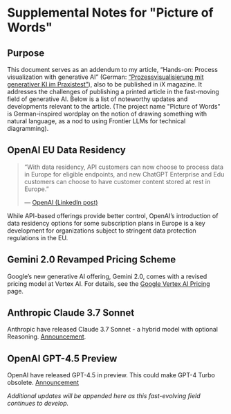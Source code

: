 # Supplemental Notes for "Picture of Words"

## Purpose
This document serves as an addendum to my article, “Hands-on: Process visualization with generative AI” (German: [“Prozessvisualisierung mit generativer KI im Praxistest”](https://www.heise.de/ratgeber/Prozessvisualisierung-mit-generativer-KI-im-Praxistest-10266093.html?seite=all)), also to be published in iX magazine. It addresses the challenges of publishing a printed article in the fast-moving field of generative AI. Below is a list of noteworthy updates and developments relevant to the article. (The project name "Picture of Words" is German-inspired wordplay on the notion of drawing something with natural language, as a nod to using Frontier LLMs for technical diagramming).

## OpenAI EU Data Residency
> “With data residency, API customers can now choose to process data in Europe for eligible endpoints, and new ChatGPT Enterprise and Edu customers can choose to have customer content stored at rest in Europe.”
>
> — [OpenAI (LinkedIn post)](https://www.linkedin.com/posts/openai_introducing-data-residency-in-europe-activity-7293148067657134080-8Tmy)

While API-based offerings provide better control, OpenAI’s introduction of data residency options for some subscription plans in Europe is a key development for organizations subject to stringent data protection regulations in the EU.

## Gemini 2.0 Revamped Pricing Scheme
Google’s new generative AI offering, Gemini 2.0, comes with a revised pricing model at Vertex AI. For details, see the [Google Vertex AI Pricing](https://cloud.google.com/vertex-ai/generative-ai/pricing) page.

## Anthropic Claude 3.7 Sonnet
Anthropic have released Claude 3.7 Sonnet - a hybrid model with optional Reasoning. [Announcement](https://www.anthropic.com/news/claude-3-7-sonnet).

## OpenAI GPT-4.5 Preview
OpenAI have released GPT-4.5 in preview. This could make GPT-4 Turbo obsolete. [Announcement](https://openai.com/index/introducing-gpt-4-5/)

*Additional updates will be appended here as this fast-evolving field continues to develop.*
